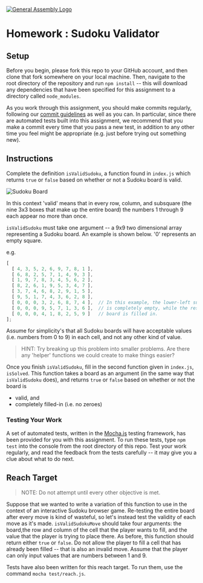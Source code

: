 [![General Assembly Logo](https://camo.githubusercontent.com/1a91b05b8f4d44b5bbfb83abac2b0996d8e26c92/687474703a2f2f692e696d6775722e636f6d2f6b6538555354712e706e67)](https://generalassemb.ly/education/web-development-immersive)

# Homework : Sudoku Validator

## Setup

Before you begin, please fork this repo to your GitHub account, and then clone
that fork somewhere on your local machine.
Then, navigate to the root directory of the repository and run `npm install` --
this will download any dependencies that have been specified for this assignment
to a directory called `node_modules`.

As you work through this assignment, you should make commits regularly,
following our [commit guidelines](./commit-guidelines) as well as you can.
In particular, since there are automated tests built into this assignment, we
recommend that you make a commit every time that you pass a new test, in
addition to any other time you feel might be appropriate (e.g. just before
trying out something new).

## Instructions

Complete the definition `isValidSudoku`, a function found in `index.js` which
returns `true` or `false` based on whether or not a Sudoku board is valid.

![Sudoku Board](https://cloud.githubusercontent.com/assets/3653013/17795126/ad47fddc-6583-11e6-878f-0e24230d93cd.png)

In this context 'valid' means that in every row, column, and subsquare
(the nine 3x3 boxes that make up the entire board)
the numbers 1 through 9 each appear no more than once.

`isValidSudoku` must take one argument -- a 9x9 two dimensional
array representing a Sudoku board. An example is
shown below. '0' represents an empty square.

e.g.

```javascript
[
  [ 4, 3, 5, 2, 6, 9, 7, 8, 1 ],
  [ 6, 8, 2, 5, 7, 1, 4, 9, 3 ],
  [ 1, 9, 7, 8, 3, 4, 5, 6, 2 ],
  [ 8, 2, 6, 1, 9, 5, 3, 4, 7 ],
  [ 3, 7, 4, 6, 8, 2, 9, 1, 5 ],
  [ 9, 5, 1, 7, 4, 3, 6, 2, 8 ],
  [ 0, 0, 0, 3, 2, 6, 8, 7, 4 ],  // In this example, the lower-left subsquare
  [ 0, 0, 0, 9, 5, 7, 1, 3, 6 ],  // is completely empty, while the rest of the
  [ 0, 0, 0, 4, 1, 8, 2, 5, 9 ]   // board is filled in.
];
```

Assume for simplicity's that all Sudoku boards will have acceptable values
(i.e. numbers from 0 to 9) in each cell, and not any other kind of value.

> HINT: Try breaking up this problem into smaller problems. Are there any
> 'helper' functions we could create to make things easier?

Once you finish `isValidSudoku`, fill in the second function given in
`index.js`, `isSolved`. This function takes a board as an argument (in the
same way that `isValidSudoku` does), and returns `true` or `false` based on
whether or not the board is

-   valid, and
-   completely filled-in (i.e. no zeroes)

### Testing Your Work

A set of automated tests, written in the [Mocha.js](https://mochajs.org/)
testing framework, has been provided for you with this assignment.
To run these tests, type `npm test` into the console from the root directory
of this repo. Test your work regularly, and read the feedback from the tests
carefully -- it may give you a clue about what to do next.

## Reach Target

> NOTE: Do not attempt until every other objective is met.

Suppose that we wanted to write a variation of this function to use in the
context of an interactive Sudoku browser game. Re-testing the entire board
after every move is kind of wasteful, so let's instead test the validity of
each move as it's made. `isValidSudokuMove` should take four arguments: the
board,the row and column of the cell that the player wants to fill, and the
value that the player is trying to place there. As before, this function
should return either `true` or `false`. Do not allow the player to fill a
cell that has already been filled -- that is also an invalid move. Assume
that the player can only input values that are numbers between 1 and 9.

Tests have also been written for this reach target. To run them, use the
command `mocha test/reach.js`.
